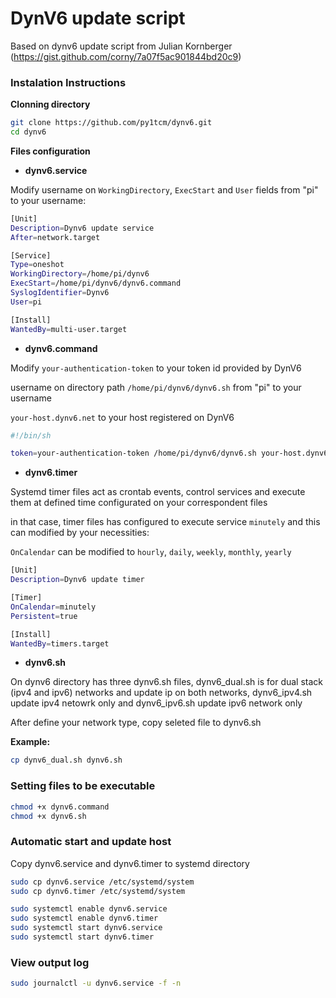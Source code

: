 # DynV6 update script 

Based on dynv6 update script from Julian Kornberger (https://gist.github.com/corny/7a07f5ac901844bd20c9)

### Instalation Instructions

**Clonning directory**

~~~bash
git clone https://github.com/py1tcm/dynv6.git
cd dynv6

~~~

**Files configuration**

* **dynv6.service**

Modify username on <code>WorkingDirectory</code>, <code>ExecStart</code> and <code>User</code> fields from "pi" to your username:

~~~bash
[Unit] 
Description=Dynv6 update service 
After=network.target 

[Service] 
Type=oneshot 
WorkingDirectory=/home/pi/dynv6 
ExecStart=/home/pi/dynv6/dynv6.command 
SyslogIdentifier=Dynv6 
User=pi 

[Install]
WantedBy=multi-user.target

~~~

* **dynv6.command**

Modify <code>your-authentication-token</code> to your token id provided by DynV6

username on directory path <code>/home/pi/dynv6/dynv6.sh</code> from "pi" to your username

<code>your-host.dynv6.net</code> to your host registered on DynV6

~~~bash
#!/bin/sh

token=your-authentication-token /home/pi/dynv6/dynv6.sh your-host.dynv6.net

~~~

* **dynv6.timer**

Systemd timer files act as crontab events, control services and execute them at defined time configurated on your correspondent files

in that case, timer files has configured to execute service <code>minutely</code> and this can modified by your necessities:

<code>OnCalendar</code> can be modified to <code>hourly</code>, <code>daily</code>, <code>weekly</code>, <code>monthly</code>, <code>yearly</code>

~~~bash
[Unit]
Description=Dynv6 update timer

[Timer]
OnCalendar=minutely
Persistent=true

[Install]
WantedBy=timers.target

~~~

* **dynv6.sh**

On dynv6 directory has three dynv6.sh files, dynv6_dual.sh is for dual stack (ipv4 and ipv6) networks and update ip on both networks, dynv6_ipv4.sh update ipv4 netowrk only and dynv6_ipv6.sh update ipv6 network only

After define your network type, copy seleted file to dynv6.sh

**Example:**

~~~bash
cp dynv6_dual.sh dynv6.sh

~~~

### Setting files to be executable

~~~bash
chmod +x dynv6.command
chmod +x dynv6.sh

~~~

### Automatic start and update host

Copy dynv6.service and dynv6.timer to systemd directory

~~~bash
sudo cp dynv6.service /etc/systemd/system
sudo cp dynv6.timer /etc/systemd/system

sudo systemctl enable dynv6.service
sudo systemctl enable dynv6.timer
sudo systemctl start dynv6.service
sudo systemctl start dynv6.timer

~~~


### View output log

~~~bash
sudo journalctl -u dynv6.service -f -n

~~~
